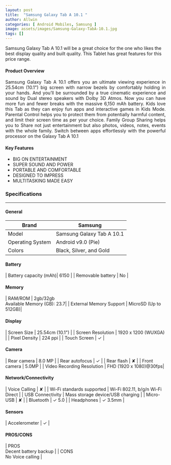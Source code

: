 ```yaml
---
layout: post
title:  "Samsung Galaxy Tab A 10.1 "
author: Allwin
categories: [ Android Mobiles, Samsung ]
image: assets/images/Samsung-Galaxy-TabA-10.1.jpg
tags: []
---
```

Samsung Galaxy Tab A 10.1  will be a great choice for the one who likes the best display quality and built quality. This Tablet has great features for this price range.

#### Product Overview

<p style="text-align:justify">Samsung Galaxy Tab A 10.1 offers you an ultimate viewing experience in 25.54cm (10.1") big screen with narrow bezels by comfortably holding in your hands. And you’ll be surrounded by a true cinematic experience and sound by Dual stereo speakers with Dolby 3D Atmos. Now you can have more fun and fewer breaks with the massive 6,150 mAh battery. Kids love this Tab as they can enjoy fun apps and interactive games in Kids Mode. Parental Control helps you to protect them from potentially harmful content, and limit their screen time as per your choice. Family Group Sharing helps you to Share not just entertainment but also photos, videos, notes, events with the whole family. Switch between apps effortlessly with the powerful processor on the Galaxy Tab A 10.1</p>

#### Key Features

* BIG ON ENTERTAINMENT
* SUPER SOUND AND POWER
* PORTABLE AND COMFORTABLE
* DESIGNED TO IMPRESS
* MULTITASKING MADE EASY

### Specifications
---
#### General

| Brand | Samsung |
| ----------- | ----------- |
| Model | Samsung Galaxy Tab A 10.1 |
| Operating System | Android v9.0 (Pie) |
| Colors | Black, Silver, and Gold |

#### Battery
| Battery capacity (mAh)| 6150 |
| Removable battery | No |

#### Memory

| RAM/ROM | 2gb/32gb<br>
Available Memory (GB): 23.7|
| External Memory Support | MicroSD (Up to 512GB)|

#### Display

| Screen Size | 25.54cm (10.1") |
| Screen Resolution	| 1920 x 1200 (WUXGA) |
| Pixel Density | 224 ppi |
| Touch Screen | ✓ |
        			          
#### Camera

| Rear camera | 8.0 MP |
| Rear autofocus | ✓ |
| Rear flash | ✘  |
| Front camera | 5.0MP |
| Video Recording Resolution | FHD (1920 x 1080)@30fps|


#### Network/Connectivity

| Voice Calling  | ✘ |
| Wi-Fi standards supported | Wi-Fi 802.11, b/g/n Wi-Fi Direct |
| USB Connectivity | Mass storage device/USB charging |
| Micro-USB | ✘ |
| Bluetooth | ✓ 5.0 |
| Headphones | ✓ 3.5mm |


#### Sensors

| Accelerometer | ✓ |

#### PROS/CONS

| PROS <br> 
  Decent battery backup |
| CONS <br> 
  No Voice calling | 
